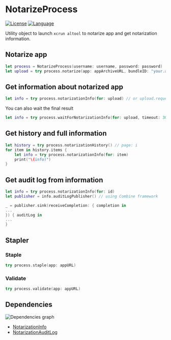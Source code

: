 # NotarizeProcess

[![License](https://img.shields.io/badge/license-MIT-blue.svg?style=flat)](http://mit-license.org)
[![Language](http://img.shields.io/badge/language-swift-orange.svg?style=flat)](https://developer.apple.com/swift)

Utility object to launch `xcrun altool` to notarize app and get notarization information.

## Notarize app

```swift
let process = NotarizeProcess(username: username, password: password)
let upload = try process.notarize(app: appArchiveURL, bundleID: "your.app.bundle.id")
```

## Get information about notarized app

```swift
let info = try process.notarizationInfo(for: upload) // or upload.requestUUID
```

You can also wait the final result

```swift
let info = try process.waitForNotarizationInfo(for: upload, timeout: 30 * 60)
```

## Get history and full information

```swift
let history = try process.notarizationHistory() // page: i
for item in history.items {
    let info = try process.notarizationInfo(for: item)
    print("\(info)")
}
```

## Get audit log from information

```swift
let info = try process.notarizationInfo(for: id)
let publisher = info.auditLogPublisher() // using Combine framework

_ = publisher.sink(receiveCompletion: { completion in
...
}) { auditLog in
...
}
```

## Stapler

### Staple

```swift
try process.staple(app: appURL)
```
### Validate

```swift
try process.validate(app: appURL)
```

## Dependencies

![Dependencies graph](https://g.gravizo.com/svg?%20digraph%20DependenciesGraph%20{%20node%20[shape%20=%20box]%20%22https://github.com/phimage/NotarizeProcess%22[label=%22NotarizeProcess%22]%20%22https://github.com/phimage/NotarizationInfo%22[label=%22NotarizationInfo%22]%20%22https://github.com/phimage/NotarizeProcess%22%20-%3E%20%22https://github.com/phimage/NotarizationInfo%22%20%22https://github.com/phimage/NotarizationAuditLog%22[label=%22NotarizationAuditLog%22]%20%22https://github.com/phimage/NotarizeProcess%22%20-%3E%20%22https://github.com/phimage/NotarizationAuditLog%22%20})

* [NotarizationInfo](https://github.com/phimage/NotarizationInfo)
* [NotarizationAuditLog](https://github.com/phimage/NotarizationAuditLog)
